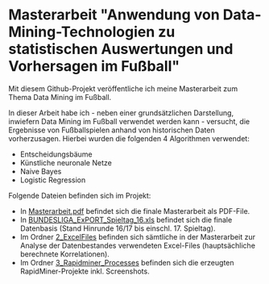 # Masterarbeit "Anwendung von Data-Mining-Technologien zu statistischen Auswertungen und Vorhersagen im Fußball"

Mit diesem Github-Projekt veröffentliche ich meine Masterarbeit zum Thema Data Mining im Fußball.

In dieser Arbeit habe ich - neben einer grundsätzlichen Darstellung, inwiefern Data Mining im Fußball verwendet werden kann - versucht, die Ergebnisse von Fußballspielen anhand von historischen Daten vorherzusagen. Hierbei wurden die folgenden 4 Algorithmen verwendet:
- Entscheidungsbäume
- Künstliche neuronale Netze
- Naive Bayes
- Logistic Regression

Folgende Dateien befinden sich im Projekt:
- In [Masterarbeit.pdf](https://github.com/brauchle/Masterarbeit-Data-Mining-Football/raw/master/Masterarbeit.pdf) befindet sich die finale Masterarbeit als PDF-File.
- In [BUNDESLIGA_ExPORT_Spieltag_16.xls](https://github.com/brauchle/Masterarbeit-Data-Mining-Football/raw/master/BUNDESLIGA_ExPORT_Spieltag_16.xls) befindet sich die finale Datenbasis (Stand Hinrunde 16/17 bis einschl. 17. Spieltag).
- Im Ordner [2_ExcelFiles](2_ExcelFiles) befinden sich sämtliche in der Masterarbeit zur Analyse der Datenbestandes verwendeten Excel-Files (hauptsächliche berechnete Korrelationen).
- Im Ordner [3_Rapidminer_Processes](3_Rapidminer_Processes) befinden sich die erzeugten RapidMiner-Projekte inkl. Screenshots.
